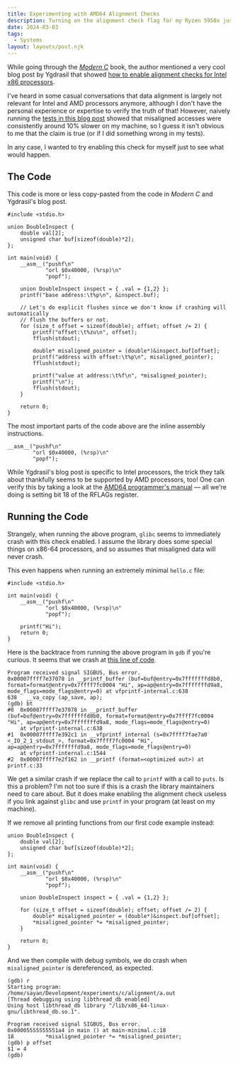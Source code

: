 ```yaml
---
title: Experimenting with AMD64 Alignment Checks 
description: Turning on the alignment check flag for my Ryzen 5950x just to see what happens. 
date: 2024-03-03
tags:
  - Systems 
layout: layouts/post.njk
---
```


While going through the [_Modern
C_](https://gustedt.gitlabpages.inria.fr/modern-c/) book, the author mentioned a
very cool blog post by Ygdrasil that showed [how to enable alignment checks for
Intel x86 processors](https://orchistro.tistory.com/206). 

I've heard in some casual conversations that data alignment is largely not
relevant for Intel and AMD processors anymore, although I don't have the
personal experience or expertise to verify the truth of that! However, naively
running the [tests in this blog
post](https://lemire.me/blog/2012/05/31/data-alignment-for-speed-myth-or-reality/)
showed that misaligned accesses were consistently around 10% slower on my
machine, so I guess it isn't obvious to me that the claim is true (or if I did
something wrong in my tests).

In any case, I wanted to try enabling this check for myself just to see what
would happen.

## The Code

This code is more or less copy-pasted from the code in _Modern C_ and Ygdrasil's
blog post.

```
#include <stdio.h> 

union DoubleInspect {
    double val[2];
    unsigned char buf[sizeof(double)*2];
};

int main(void) {
    __asm__("pushf\n"
            "orl $0x40000, (%rsp)\n"
            "popf");

    union DoubleInspect inspect = { .val = {1,2} };
    printf("base address:\t%p\n", &inspect.buf);

    // Let's do explicit flushes since we don't know if crashing will automatically
    // flush the buffers or not.
    for (size_t offset = sizeof(double); offset; offset /= 2) {
        printf("offset:\t%zu\n", offset);
        fflush(stdout);

        double* misaligned_pointer = (double*)&inspect.buf[offset];
        printf("address with offset:\t%p\n", misaligned_pointer);
        fflush(stdout);

        printf("value at address:\t%f\n", *misaligned_pointer);
        printf("\n");
        fflush(stdout);
    }
    
    return 0; 
}
```

The most important parts of the code above are the inline assembly instructions. 

```
__asm__("pushf\n"
        "orl $0x40000, (%rsp)\n"
        "popf");
```

While Ygdrasil's blog post is specific to Intel processors, the trick they talk
about thankfully seems to be supported by AMD processors, too! One can verify
this by taking a look at the [AMD64 programmer's
manual](https://www.amd.com/content/dam/amd/en/documents/processor-tech-docs/programmer-references/24593.pdf) —
all we're doing is setting bit 18 of the RFLAGs register.

## Running the Code

Strangely, when running the above program, `glibc` seems to immediately crash with this check
enabled. I assume the library does some special things on x86-64 processors, and so assumes that
misaligned data will never crash. 

This even happens when running an extremely minimal `hello.c` file:

```
#include <stdio.h>

int main(void) {
    __asm__("pushf\n"
            "orl $0x40000, (%rsp)\n"
            "popf");

    printf("Hi");
    return 0;
}
```

Here is the backtrace from running the above program in `gdb` if you're curious. It seems that we
crash at [this line of code](https://sourceware.org/git/?p=glibc.git;a=blob;f=stdio-common/vfprintf-internal.c;h=771beca9bf71f4c817800fb44c45c19ec1e3a9d3;hb=HEAD#l635).

```
Program received signal SIGBUS, Bus error.
0x00007ffff7e37078 in __printf_buffer (buf=buf@entry=0x7fffffffd8b0, format=format@entry=0x7ffff7fc0004 "Hi", ap=ap@entry=0x7fffffffd9a8, mode_flags=mode_flags@entry=0) at vfprintf-internal.c:638
638	  __va_copy (ap_save, ap);
(gdb) bt
#0  0x00007ffff7e37078 in __printf_buffer (buf=buf@entry=0x7fffffffd8b0, format=format@entry=0x7ffff7fc0004 "Hi", ap=ap@entry=0x7fffffffd9a8, mode_flags=mode_flags@entry=0)
    at vfprintf-internal.c:638
#1  0x00007ffff7e392c1 in __vfprintf_internal (s=0x7ffff7fae7a0 <_IO_2_1_stdout_>, format=0x7ffff7fc0004 "Hi", ap=ap@entry=0x7fffffffd9a8, mode_flags=mode_flags@entry=0)
    at vfprintf-internal.c:1544
#2  0x00007ffff7e2f162 in __printf (format=<optimized out>) at printf.c:33
```

We get a similar crash if we replace the call to `printf` with a call to `puts`.
Is this a problem? I'm not too sure if this is a crash the library maintainers need to care about. 
But it does make enabling the alignment check useless if you link against `glibc` 
and use `printf` in your program (at least on my machine). 

If we remove all printing functions from our first code example instead:

```
union DoubleInspect {
    double val[2];
    unsigned char buf[sizeof(double)*2];
};

int main(void) {
    __asm__("pushf\n"
            "orl $0x40000, (%rsp)\n"
            "popf");

    union DoubleInspect inspect = { .val = {1,2} };

    for (size_t offset = sizeof(double); offset; offset /= 2) {
        double* misaligned_pointer = (double*)&inspect.buf[offset];
        *misaligned_pointer *= *misaligned_pointer;
    }

    return 0;
}
```

And we then compile with debug symbols, we do crash when `misaligned_pointer` is dereferenced, as
expected.

```
(gdb) r
Starting program: /home/sayan/Development/experiments/c/alignment/a.out
[Thread debugging using libthread_db enabled]
Using host libthread_db library "/lib/x86_64-linux-gnu/libthread_db.so.1".

Program received signal SIGBUS, Bus error.
0x00005555555551a4 in main () at main-minimal.c:18
18	        *misaligned_pointer *= *misaligned_pointer;
(gdb) p offset
$1 = 4
(gdb)
```

